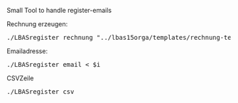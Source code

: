 Small Tool to handle register-emails

Rechnung erzeugen:
<pre>./LBASregister rechnung "../lbas15orga/templates/rechnung-template.tex" < ../lbas15orga/teilnehmer/eichler
</pre>

Emailadresse:
<pre>./LBASregister email < $i</pre>

CSVZeile 
<pre>./LBASregister csv</pre>
